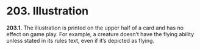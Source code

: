 # **203.** Illustration

**203.1.** The illustration is printed on the upper half of a card and has no effect on game play. For example, a creature doesn’t have the flying ability unless stated in its rules text, even if it’s depicted as flying.
